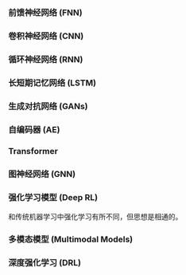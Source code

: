 
### 前馈神经网络 (FNN)

### 卷积神经网络 (CNN)

### 循环神经网络 (RNN)

### 长短期记忆网络 (LSTM)

### 生成对抗网络 (GANs)

### 自编码器 (AE)

### Transformer

### 图神经网络 (GNN)

### 强化学习模型 (Deep RL)
和传统机器学习中强化学习有所不同，但思想是相通的。

### 多模态模型 (Multimodal Models)

### 深度强化学习 (DRL)